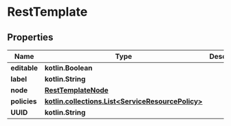 
# RestTemplate

## Properties
| Name | Type | Description | Notes |
| ------------ | ------------- | ------------- | ------------- |
| **editable** | **kotlin.Boolean** |  |  [optional] |
| **label** | **kotlin.String** |  |  [optional] |
| **node** | [**RestTemplateNode**](RestTemplateNode.md) |  |  [optional] |
| **policies** | [**kotlin.collections.List&lt;ServiceResourcePolicy&gt;**](ServiceResourcePolicy.md) |  |  [optional] |
| **UUID** | **kotlin.String** |  |  [optional] |



